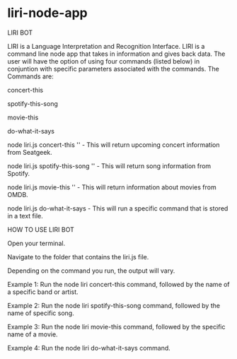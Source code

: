 # liri-node-app

LIRI BOT

LIRI is a Language Interpretation and Recognition Interface. LIRI is a command line node app that takes in information and gives back data. The user will have the option of using four commands (listed below) in conjuntion with specific parameters associated with the commands. The Commands are:

concert-this

spotify-this-song

movie-this

do-what-it-says

node liri.js concert-this '' - This will return upcoming concert information from Seatgeek.

node liri.js spotify-this-song '' - This will return song information from Spotify.

node liri.js movie-this '' - This will return information about movies from OMDB.

node liri.js do-what-it-says - This will run a specific command that is stored in a text file.

HOW TO USE LIRI BOT

Open your terminal.

Navigate to the folder that contains the liri.js file.

Depending on the command you run, the output will vary.

Example 1: Run the node liri concert-this command, followed by the name of a specific band or artist.

Example 2: Run the node liri spotify-this-song command, followed by the name of specific song.

Example 3: Run the node liri movie-this command, followed by the specific name of a movie.

Example 4: Run the node liri do-what-it-says command.
